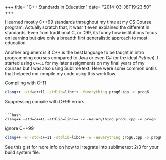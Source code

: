 +++
title= "C++ Standards in Education"
date= "2014-03-08T19:23:50"
+++

I learned mostly C++99 standards throughout my time at my CS Course program. Actually scratch that, it wasn't even explained the different in standards. Even from traditional C, or C99, its funny how institutions focus on learning but give only a breadth first generalistic approach to most education.

Another argument is if C++ is the best language to be taught in intro programming courses compared to Java or even C# (or the ideal _Python_). I started using `C++11` for my later assignments on my final years of my courses but I was also using Sublime text. Here were some common untils that helpeed me compile my code using this workflow.

Compiling with C+11
```bash
clang++ -std=c++11 -stdlib=libc++ -Weverything prog6.cpp -o prog6
```

Suppressing compile with C+99 errors
```

```bash
clang++ -std=c++11 -stdlib=libc++ -w -Weverything prog6.cpp -o prog6
```

ignore C++99
```bash
clang++ -w -std=c++11 -stdlib=libc++ -w -Weverything prog6.cpp -o prog6
```
See this gist for more info on how to integrate into sublime text 2/3 for your build system file.

<script src="https://gist.github.com/stanzheng/9441259.js"></script>
